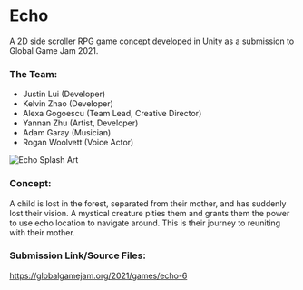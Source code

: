 # Echo

A 2D side scroller RPG game concept developed in Unity as a submission to Global Game Jam 2021.  
### The Team:
- Justin Lui (Developer)
- Kelvin Zhao (Developer)
- Alexa Gogoescu (Team Lead, Creative Director)
- Yannan Zhu (Artist, Developer)
- Adam Garay (Musician)
- Rogan Woolvett (Voice Actor)

![Echo Splash Art](Echo-Splash-Art.png)

### Concept:
A child is lost in the forest, separated from their mother, and has suddenly lost their vision. A mystical creature pities them and grants them the power to use echo location to navigate around. This is their journey to reuniting with their mother.

### Submission Link/Source Files:
https://globalgamejam.org/2021/games/echo-6
